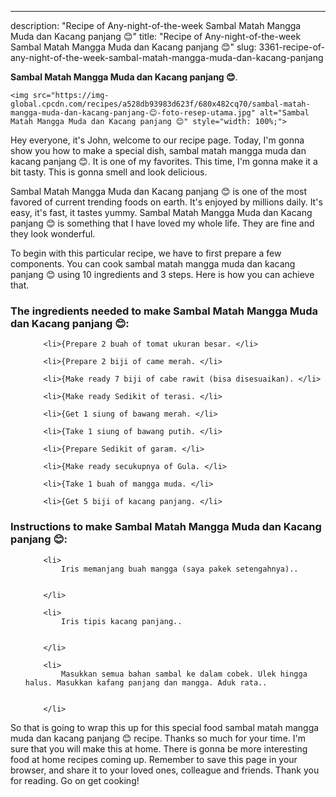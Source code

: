 ---
description: "Recipe of Any-night-of-the-week Sambal Matah Mangga Muda dan Kacang panjang 😊"
title: "Recipe of Any-night-of-the-week Sambal Matah Mangga Muda dan Kacang panjang 😊"
slug: 3361-recipe-of-any-night-of-the-week-sambal-matah-mangga-muda-dan-kacang-panjang

<p>
	<strong>Sambal Matah Mangga Muda dan Kacang panjang 😊</strong>. 
	
</p>
<p>
	
	<img src="https://img-global.cpcdn.com/recipes/a528db93983d623f/680x482cq70/sambal-matah-mangga-muda-dan-kacang-panjang-😊-foto-resep-utama.jpg" alt="Sambal Matah Mangga Muda dan Kacang panjang 😊" style="width: 100%;">
	
	
</p>
<p>
	Hey everyone, it's John, welcome to our recipe page. Today, I'm gonna show you how to make a special dish, sambal matah mangga muda dan kacang panjang 😊. It is one of my favorites. This time, I'm gonna make it a bit tasty. This is gonna smell and look delicious.
</p>
	
<p>
	
</p>
<p>
	Sambal Matah Mangga Muda dan Kacang panjang 😊 is one of the most favored of current trending foods on earth. It's enjoyed by millions daily. It's easy, it's fast, it tastes yummy. Sambal Matah Mangga Muda dan Kacang panjang 😊 is something that I have loved my whole life. They are fine and they look wonderful.
</p>

<p>
To begin with this particular recipe, we have to first prepare a few components. You can cook sambal matah mangga muda dan kacang panjang 😊 using 10 ingredients and 3 steps. Here is how you can achieve that.
</p>

<h3>The ingredients needed to make Sambal Matah Mangga Muda dan Kacang panjang 😊:</h3>

<ol>
	
		<li>{Prepare 2 buah of tomat ukuran besar. </li>
	
		<li>{Prepare 2 biji of came merah. </li>
	
		<li>{Make ready 7 biji of cabe rawit (bisa disesuaikan). </li>
	
		<li>{Make ready Sedikit of terasi. </li>
	
		<li>{Get 1 siung of bawang merah. </li>
	
		<li>{Take 1 siung of bawang putih. </li>
	
		<li>{Prepare Sedikit of garam. </li>
	
		<li>{Make ready secukupnya of Gula. </li>
	
		<li>{Take 1 buah of mangga muda. </li>
	
		<li>{Get 5 biji of kacang panjang. </li>
	
</ol>
<p>
	
</p>

<h3>Instructions to make Sambal Matah Mangga Muda dan Kacang panjang 😊:</h3>

<ol>
	
		<li>
			Iris memanjang buah mangga (saya pakek setengahnya)..
			
			
		</li>
	
		<li>
			Iris tipis kacang panjang..
			
			
		</li>
	
		<li>
			Masukkan semua bahan sambal ke dalam cobek. Ulek hingga halus. Masukkan kafang panjang dan mangga. Aduk rata..
			
			
		</li>
	
</ol>

<p>
	
</p>

<p>
	So that is going to wrap this up for this special food sambal matah mangga muda dan kacang panjang 😊 recipe. Thanks so much for your time. I'm sure that you will make this at home. There is gonna be more interesting food at home recipes coming up. Remember to save this page in your browser, and share it to your loved ones, colleague and friends. Thank you for reading. Go on get cooking!
</p>
